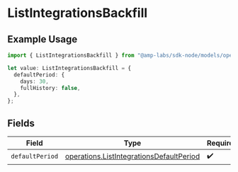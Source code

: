 # ListIntegrationsBackfill

## Example Usage

```typescript
import { ListIntegrationsBackfill } from "@amp-labs/sdk-node/models/operations";

let value: ListIntegrationsBackfill = {
  defaultPeriod: {
    days: 30,
    fullHistory: false,
  },
};
```

## Fields

| Field                                                                                                | Type                                                                                                 | Required                                                                                             | Description                                                                                          |
| ---------------------------------------------------------------------------------------------------- | ---------------------------------------------------------------------------------------------------- | ---------------------------------------------------------------------------------------------------- | ---------------------------------------------------------------------------------------------------- |
| `defaultPeriod`                                                                                      | [operations.ListIntegrationsDefaultPeriod](../../models/operations/listintegrationsdefaultperiod.md) | :heavy_check_mark:                                                                                   | N/A                                                                                                  |